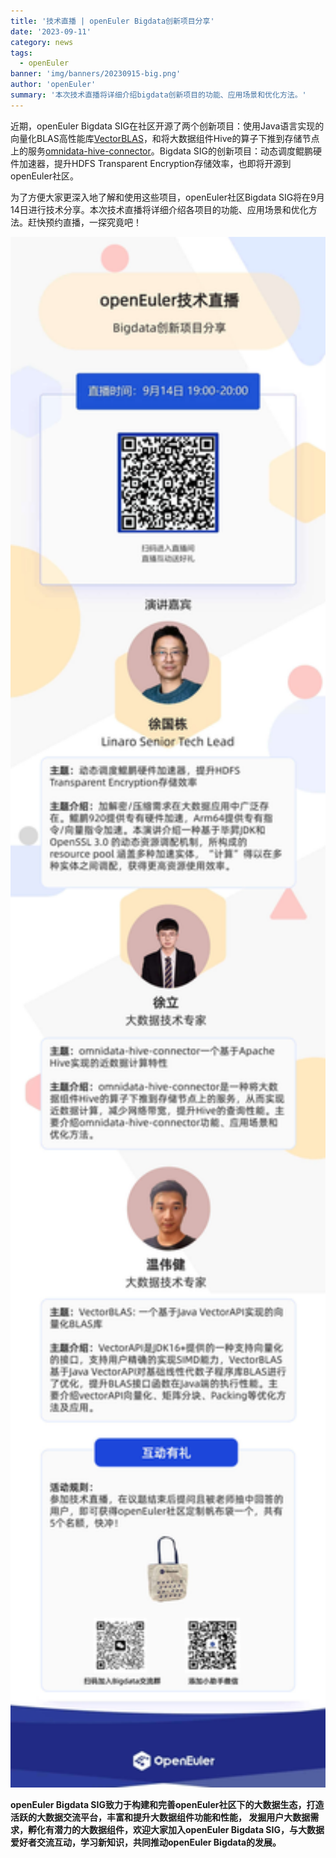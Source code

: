 ```yaml
---
title: '技术直播 | openEuler Bigdata创新项目分享'
date: '2023-09-11'
category: news
tags:
  - openEuler
banner: 'img/banners/20230915-big.png'
author: 'openEuler'
summary: '本次技术直播将详细介绍bigdata创新项目的功能、应用场景和优化方法。'
---
```



近期，openEuler Bigdata
SIG在社区开源了两个创新项目：使用Java语言实现的向量化BLAS高性能库[VectorBLAS](http://mp.weixin.qq.com/s?__biz=MzI2NDE4OTE2Mg==&mid=2247505780&idx=1&sn=1e1d493e5b9a79143aa1611d47c979c3&chksm=eab2f2f1ddc57be7229e862630cd42384df3ce51c43f2e92a96854e4d0ed842c0e5caf5cd62a&scene=21#wechat_redirect)，和将大数据组件Hive的算子下推到存储节点上的服务[omnidata-hive-connector](http://mp.weixin.qq.com/s?__biz=MzI2NDE4OTE2Mg==&mid=2247506425&idx=1&sn=e8d145eb41aa1f0dc5adfd0dc5460924&chksm=eab2fc7cddc5756aefd8a23e57eda8b78263ab39916abad6fce7c61fb90731a5f64cb4552c69&scene=21#wechat_redirect)。Bigdata
SIG的创新项目：动态调度鲲鹏硬件加速器，提升HDFS Transparent
Encryption存储效率，也即将开源到openEuler社区。

为了方便大家更深入地了解和使用这些项目，openEuler社区Bigdata SIG将在9月14日进行技术分享。本次技术直播将详细介绍各项目的功能、应用场景和优化方法。赶快预约直播，一探究竟吧！

<img src="./media/bigdata.jpg" width="1000" >

**openEuler Bigdata
SIG致力于构建和完善openEuler社区下的大数据生态，打造活跃的大数据交流平台，丰富和提升大数据组件功能和性能，
发掘用户大数据需求，孵化有潜力的大数据组件，欢迎大家加入openEuler
Bigdata SIG，与大数据爱好者交流互动，学习新知识，共同推动openEuler
Bigdata的发展。**
